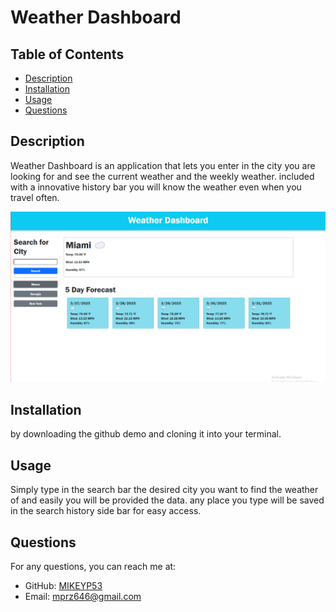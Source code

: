 # Weather Dashboard 



## Table of Contents
- [Description](#description)
- [Installation](#installation)
- [Usage](#usage)
- [Questions](#questions)

## Description
Weather Dashboard is an application that lets you enter in the city you are looking for and see the current weather and the weekly weather. included with a innovative history bar you will know the weather even when you travel often.

![App Image](./assets/images/Weather-showcase.png)


## Installation
by downloading the github demo and cloning it into your terminal.

## Usage
Simply type in the search bar the desired city you want to find the weather of and easily you will be provided the data. any place you type will be saved in the search history side bar for easy access.


## Questions
For any questions, you can reach me at:
- GitHub: [MIKEYP53](https://github.com/MIKEYP53)
- Email: mprz646@gmail.com